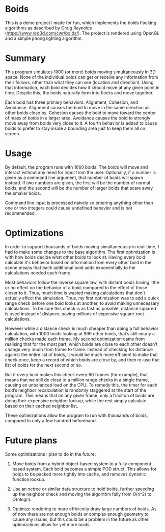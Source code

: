 # Boids

This is a demo project I made for fun, which implements the boids flocking algorithms as described by Craig Reynolds (https://www.red3d.com/cwr/boids/). The project is rendered using OpenGL and a simple phong lighting algorithm.

# Summary

This program simulates 1000 (or more) boids moving simultaneously in 3D space. None of the individual boids can get or receive any information from their fellows, other than what they can see (location and direction). Using that information, each boid decides how it should move at any given point in time. Despite this, the boids naturally form into flocks and move together.

Each boid has three primary behaviors: Alignment, Cohesion, and Avoidance. Alignment causes the boid to move in the same direction as other boids close by. Cohesion causes the boid to move toward the center of mass of boids in a larger area. Avoidance causes the boid to strongly move away from boids very close to it. A fourth behavior is added to cause boids to prefer to stay inside a bounding area just to keep them all on screen.

# Usage

By default, the program runs with 1000 boids. The boids will move and interact without any need for input from the user. Optionally, if a number is given as a command line argument, that number of boids will spawn instead. If two numbers are given, the first will be the number of normal boids, and the second will be the number of larger boids that scare away the smaller boids.

Command line input is processed naively so entering anything other than one or two integers could cause undefined behavior and is not recommended.

# Optimizations

In order to support thousands of boids moving simultaneously in real-time, I had to make some changes to the base algorithm. The first optimization is with how boids decide what other boids to look at. Having every boid calculate it's behavior based on information from every other boid in the scene means that each additional boid adds exponentially to the calculations needed each frame.

Most behaviors follow the inverse square law, with distant boids having little or no effect on the behavior of a boid, compared to the effect of those closer to it. Thus, much time is wasted making calculations that don't actually affect the simulation. Thus, my first optimization was to add a quick range check before one boid looks at another, to avoid making unnecessary calculations. To be sure this check is as fast as possible, distance squared is used instead of distance, saving  millions of expensive square-root calculations.

However while a distance check is much cheaper than doing a full behavior calculation, with 1000 boids looking at 999 other boids, that’s still nearly a million checks made each frame. My second optimization came from realising that for the most part, which boids are close to each other doesn’t change very much from frame to frame. Instead of checking for distance against the entire list of boids, it would be much more efficient to make that check once, keep a record of which boids are close by, and then re-use that list of boids for the next second or so.

But if every boid makes this check every 60 frames (for example), that means that we still do close to a million range checks in a single frame, causing an unbalanced load on the CPU. To remedy this, the timer for each boid’s neighbor recalculation is randomly staggered at the start of the program. This means that on any given frame, only a fraction of boids are doing their expensive neighbor lookup, while the rest simply calculate based on their cached neighbor list.

These optimizations allow the program to run with thousands of boids, compared to only a few hundred beforehand.

# Future plans

Some optimizations I plan to do in the future:

1) Move boids from a hybrid object-based system to a fully component-based system. Each boid becomes a simple POD struct. This allows for boids to be packed more tightly into cache, and removes dynamic function lookup.

2) Use an octree or similar data structure to hold boids, further speeding up the neighbor check and moving the algorithm fully from O(n^2) to O(nlogn).

3) Optimize rendering to more efficiently draw large numbers of boids. As of now there are not enough boids or complex enough geometry to cause any issues, but this could be a problem in the future as other optimizations allow for yet more boids.
